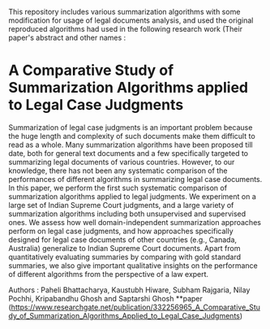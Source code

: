 This repository includes various summarization algorithms with some modification for usage of legal documents analysis, and used the original reproduced algorithms had used in the following research work (Their paper's abstract and other names :
# A Comparative Study of Summarization Algorithms applied to Legal Case Judgments
Summarization of legal case judgments is an important problem because the huge length and complexity of such documents make them difficult to read as a whole. Many summarization algorithms have been proposed till date, both for general text documents and a few specifically targeted to summarizing legal documents of various countries. However, to our knowledge, there has not been any systematic comparison of the performances of different algorithms in summarizing legal case documents. In this paper, we perform the first such systematic comparison of summarization algorithms applied to legal judgments. We experiment on a large set of Indian Supreme Court judgments, and a large variety of summarization algorithms including both unsupervised and supervised ones. We assess how well domain-independent summarization approaches perform on legal case judgments, and how approaches specifically designed for legal case documents of other countries (e.g., Canada, Australia) generalize to Indian Supreme Court documents. Apart from quantitatively evaluating summaries by comparing with gold standard summaries, we also give important qualitative insights on the performance of different algorithms from the perspective of a law expert.

Authors : Paheli Bhattacharya, Kaustubh Hiware, Subham Rajgaria, Nilay Pochhi, Kripabandhu Ghosh and Saptarshi Ghosh 
**paper (https://www.researchgate.net/publication/332256965_A_Comparative_Study_of_Summarization_Algorithms_Applied_to_Legal_Case_Judgments)





